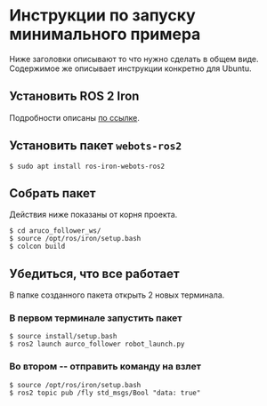 # Инструкции по запуску минимального примера

Ниже заголовки описывают то что нужно сделать в общем виде. Содержимое же описывает инструкции конкретно для Ubuntu.

## Установить ROS 2 Iron

Подробности описаны [по ссылке](https://docs.ros.org/en/iron/Installation/Ubuntu-Install-Debians.html).

## Установить пакет `webots-ros2`

`$ sudo apt install ros-iron-webots-ros2`

## Собрать пакет

Действия ниже показаны от корня проекта.

```
$ cd aruco_follower_ws/
$ source /opt/ros/iron/setup.bash
$ colcon build
```

## Убедиться, что все работает

В папке созданного пакета открыть 2 новых терминала.

### В первом терминале запустить пакет

```
$ source install/setup.bash
$ ros2 launch aurco_follower robot_launch.py
```

### Во втором -- отправить команду на взлет

```
$ source /opt/ros/iron/setup.bash
$ ros2 topic pub /fly std_msgs/Bool "data: true"
```
